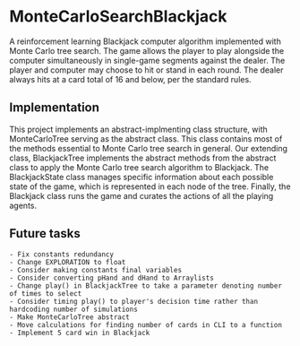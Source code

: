 # MonteCarloSearchBlackjack
A reinforcement learning Blackjack computer algorithm implemented with Monte Carlo tree search. The game allows the player to play alongside the computer simultaneously in single-game segments against the dealer. The player and computer may choose to hit or stand in each round. The dealer always hits at a card total of 16 and below, per the standard rules.
## Implementation
This project implements an abstract-implmenting class structure, with MonteCarloTree serving as the abstract class. This class contains most of the methods essential to Monte Carlo tree search in general. Our extending class, BlackjackTree implements the abstract methods from the abstract class to apply the Monte Carlo tree search algorithm to Blackjack. The BlackjackState class manages specific information about each possible state of the game, which is represented in each node of the tree. Finally, the Blackjack class runs the game and curates the actions of all the playing agents.
## Future tasks
	- Fix constants redundancy
	- Change EXPLORATION to float
	- Consider making constants final variables
	- Consider converting pHand and dHand to Arraylists
	- Change play() in BlackjackTree to take a parameter denoting number of times to select
	- Consider timing play() to player's decision time rather than hardcoding number of simulations
	- Make MonteCarloTree abstract
	- Move calculations for finding number of cards in CLI to a function
	- Implement 5 card win in Blackjack
